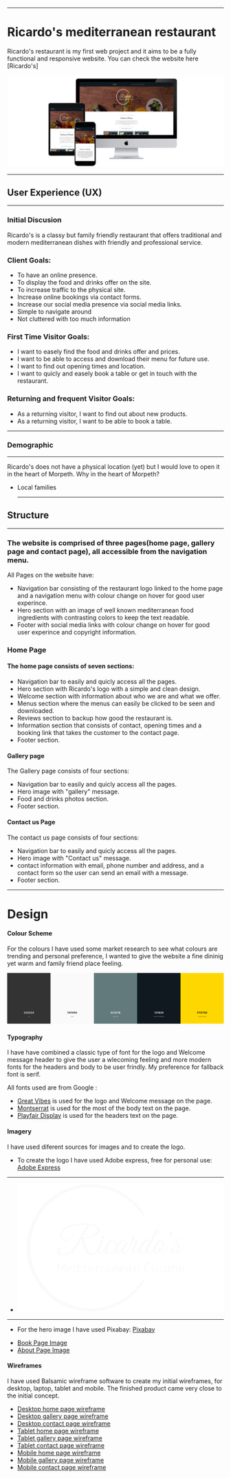 ___
# Ricardo's mediterranean restaurant 
Ricardo's restaurant is my first web project and it aims to be a fully functional and responsive website.
You can check the website here [Ricardo's]


![ScreenShot](./assets/readme-images/3-devices-black.png)

___

## User Experience (UX)
___

### Initial Discusion

Ricardo's is a classy but family friendly restaurant that offers traditional and modern mediterranean dishes with friendly and professional service.

 ### Client Goals: 

  * To have an online presence.
  * To display the food and drinks offer on the site.
  * To increase traffic to the physical site.
  * Increase online bookings via contact forms.
  * Increase our social media presence via social media links. 
  * Simple to navigate around
  * Not cluttered with too much information


### First Time Visitor Goals:
 
  * I want to easely find the food and drinks offer and prices.
  * I want to be able to access and download their menu for future use.
  * I want to find out opening times and location.
  * I want to quicly and easely book a table or get in touch with the restaurant.

### Returning and frequent Visitor Goals:

  * As a returning visitor, I want to find out about new products.
  * As a returning visitor, I want to be able to book a table.

___
### Demographic
___

Ricardo's does not have a physical location (yet) but I would love to open it in the heart of Morpeth.
Why in the heart of Morpeth?

* Local families
  ___

## Structure ##
___

 ### The website is comprised of three pages(home page, gallery page and contact page), all accessible from the navigation menu.

  All Pages on the website have:
    
 * Navigation bar consisting of the restaurant logo linked to the home page and a navigation menu with colour change on hover for good user experince.
 * Hero section with an image of well known mediterranean food ingredients with contrasting colors to keep the text readable.
 * Footer with social media links with colour change on hover for good user experince and copyright information.

      
### Home Page

 #### The home page consists of seven sections:

 * Navigation bar to easily and quicly access all the pages.
 * Hero section with Ricardo's logo with a simple and clean design. 
 * Welcome section with information about who we are and what we offer.
 * Menus section where the menus can easily be clicked to be seen and downloaded.
 * Reviews section to backup how good the restaurant is.
 * Information section that consists of contact, opening times and a booking link that takes the customer to the contact page.
 * Footer section.

#### Gallery page

 The Gallery page consists of four sections:

 * Navigation bar to easily and quicly access all the pages.
 * Hero image with "gallery" message. 
 * Food and drinks photos section.
 * Footer section.

    
#### Contact us Page

 The contact us page consists of four  sections:

 * Navigation bar to easily and quicly access all the pages.
 * Hero image with "Contact us" message. 
 * contact information with email, phone number and address, and a contact form so the user can send an email with a message.
 * Footer section.

___

# Design

#### Colour Scheme

For the colours I have used some market research to see what colours are trending and personal preference, I wanted to give the website a fine dininig yet warm and family friend place feeling.

![ScreenShot](assets/readme-images/colour-pallete.png)

#### Typography

I have have combined a classic type of font for the logo and Welcome message header to give the user a wlecoming feeling and more modern fonts for the headers and body to be user frindly.
My preference for fallback font is serif.

All fonts used are from Google :

* [Great Vibes](https://fonts.google.com/specimen/Great+Vibes?query=great+vibes) is used for the logo and Welcome message on the page.
* [Montserrat](https://fonts.google.com/specimen/Montserrat) is used for the most of the body text on the page.
* [Playfair Display](https://fonts.google.com/specimen/Playfair+Display?query=playfair) is used for the headers text on the page.


#### Imagery 
I have used diferent sources for images and to create the logo.
 * To create the logo I have used Adobe express, free for personal use:
 [Adobe Express](https://www.adobe.com/express/create/logo)
 ___
 * ![Logo](/assets/images/logo-no-background.png)
 ___
 * For the hero image I have used Pixabay:
  [Pixabay](https://pixabay.com)
 - [Book Page Image](https://pixabay.com/photos/forest-forest-road-mountain-bike-4366094/)
 - [About Page Image](https://pixabay.com/photos/umbrail-bocchetta-di-forcola-2670920/)

#### Wireframes

I have used Balsamic wireframe software to create my initial wireframes, for desktop, laptop, tablet and mobile.
The finished product came very close to the initial concept.
 * [Desktop home page wireframe](/assets/readme-images/desktop-home.png)
 * [Desktop gallery page wireframe](/assets/readme-images/desk-gallery.png)
 * [Desktop contact page wireframe](/assets/readme-images/desk-contact.png)
 * [Tablet home page wireframe](/assets/readme-images/tab-home.png)
 * [Tablet gallery page wireframe](/assets/readme-images/tab-gallery.png)
 * [Tablet contact page wireframe](/assets/readme-images/tab-contact.png)
 * [Mobile home page wireframe](/assets/readme-images/mob-home.png)
 * [Mobile gallery page wireframe](/assets/readme-images/mob-gallery.png)
 * [Mobile contact page wireframe](/assets/readme-images/mob-cont.png)

